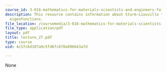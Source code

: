 ```yaml
---
course_id: 3-016-mathematics-for-materials-scientists-and-engineers-fall-2005
description: This resource contains information about Sturm-Liouville theory, orthogonal
  eigenfunctions.
file_location: /coursemedia/3-016-mathematics-for-materials-scientists-and-engineers-fall-2005/4c57c6d107a9c5fd6fc670a096643a7d_lecture_27.pdf
file_type: application/pdf
layout: pdf
title: lecture_27.pdf
type: course
uid: 4c57c6d107a9c5fd6fc670a096643a7d

---
```

None
